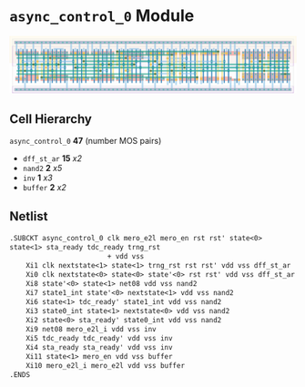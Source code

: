 # `async_control_0` Module
![Layout](async_control_0.png)

## Cell Hierarchy

`async_control_0` **47** (number MOS pairs)
- `dff_st_ar` **15** *x2*
- `nand2` **2** *x5*
- `inv` **1** *x3*
- `buffer` **2** *x2*

## Netlist

```
.SUBCKT async_control_0 clk mero_e2l mero_en rst rst' state<0> state<1> sta_ready tdc_ready trng_rst
                        + vdd vss
    Xi1 clk nextstate<1> state<1> trng_rst rst rst' vdd vss dff_st_ar
    Xi0 clk nextstate<0> state<0> state'<0> rst rst' vdd vss dff_st_ar
    Xi8 state'<0> state<1> net08 vdd vss nand2
    Xi7 state1_int state'<0> nextstate<1> vdd vss nand2
    Xi6 state<1> tdc_ready' state1_int vdd vss nand2
    Xi3 state0_int state<1> nextstate<0> vdd vss nand2
    Xi2 state<0> sta_ready' state0_int vdd vss nand2
    Xi9 net08 mero_e2l_i vdd vss inv
    Xi5 tdc_ready tdc_ready' vdd vss inv
    Xi4 sta_ready sta_ready' vdd vss inv
    Xi11 state<1> mero_en vdd vss buffer
    Xi10 mero_e2l_i mero_e2l vdd vss buffer
.ENDS
```
